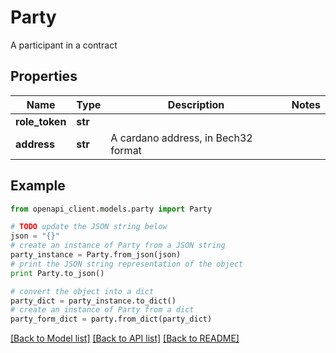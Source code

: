 # Party

A participant in a contract

## Properties
Name | Type | Description | Notes
------------ | ------------- | ------------- | -------------
**role_token** | **str** |  | 
**address** | **str** | A cardano address, in Bech32 format | 

## Example

```python
from openapi_client.models.party import Party

# TODO update the JSON string below
json = "{}"
# create an instance of Party from a JSON string
party_instance = Party.from_json(json)
# print the JSON string representation of the object
print Party.to_json()

# convert the object into a dict
party_dict = party_instance.to_dict()
# create an instance of Party from a dict
party_form_dict = party.from_dict(party_dict)
```
[[Back to Model list]](../README.md#documentation-for-models) [[Back to API list]](../README.md#documentation-for-api-endpoints) [[Back to README]](../README.md)


